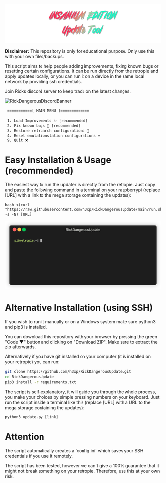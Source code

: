 ![Nice banner saying Insanium Edition Update Tool](banner.png)

**Disclaimer:** This repository is only for educational purpose. Only use this with your own files/backups.

This script aims to help people adding improvements, fixing known bugs or resetting certain configurations.
It can be run directly from the retropie and apply updates locally, or you can run it on a device in the same local network by providing ssh credentials.


Join Ricks discord server to keep track on the latest changes.


![RickDangerousDiscordBanner](https://discordapp.com/api/guilds/857515631422603286/widget.png?style=banner2)


```
 ===========[ MAIN MENU ]=============

 1. Load Improvements ✨ [recommended]
 2. Fix known bugs 🐛 [recommended]
 3. Restore retroarch configurations 👾
 4. Reset emulationstation configurations ⌨
 9. Quit ❌
```

# Easy Installation & Usage (recommended)

The easiest way to run the updater is directly from the retropie. Just copy and paste the following command
in a terminal on your raspberrypi (replace [URL] with a link to the mega storage containing the updates):


```
bash <(curl "https://raw.githubusercontent.com/h3xp/RickDangerousUpdate/main/run.sh" -s -N) [URL]
```

![A short gif showing a demo of the tool in use.](demo.gif)

# Alternative Installation (using SSH)

If you wish to run it manually or on a Windows system make sure python3 and pip3 is installed.

You can download this repository with your browser by pressing the green "Code ▼" button and clicking on "Download ZIP".
Make sure to extract the zip afterwards.

Alternatively if you have git installed on your computer (it is installed on your retropie) you can run:

```bash
git clone https://github.com/h3xp/RickDangerousUpdate.git
cd RickDangerousUpdate
pip3 install -r requirements.txt
```


The script is self-explanatory, it will guide you through the whole process, you make your choices by simple pressing numbers on your keyboard.
Just run the script inside a terminal like this (replace [URL] with a URL to the mega storage containing the updates):

```
python3 update.py [link]
```

# Attention

The script automatically creates a 'config.ini' which saves your SSH credentials if you use it remotely.

The script has been tested, however we can't give a 100% guarantee that it might not break something on
your retropie. Therefore, use this at your own risk.
